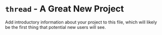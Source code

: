 <!-- README.md created by 'bpt new' -->
# `thread` - A Great New Project

Add introductory information about your project to this file, which will likely
be the first thing that potential new users will see.
